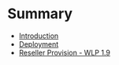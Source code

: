 # Summary

* [Introduction](README.md)
* [Deployment](docs/DEPLOYMENT.md)
* [Reseller Provision - WLP 1.9](docs/RESELLER_PROVISION.md)
